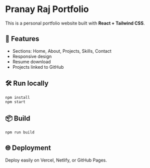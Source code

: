 # Pranay Raj Portfolio

This is a personal portfolio website built with **React + Tailwind CSS**.

## 🚀 Features
- Sections: Home, About, Projects, Skills, Contact
- Responsive design
- Resume download
- Projects linked to GitHub

## 🛠️ Run locally
```bash
npm install
npm start
```

## 📦 Build
```bash
npm run build
```

## 🌐 Deployment
Deploy easily on Vercel, Netlify, or GitHub Pages.
